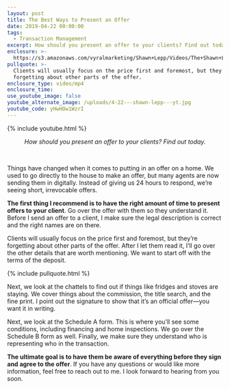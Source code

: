 ```yaml
---
layout: post
title: The Best Ways to Present an Offer
date: 2019-04-22 00:00:00
tags:
  - Transaction Management
excerpt: How should you present an offer to your clients? Find out today.
enclosure: >-
  https://s3.amazonaws.com/vyralmarketing/Shawn+Lepp/Videos/The+Shawn+Lepp+Group+-+The+Best+Ways+to+Present+an+Offer.mp4
pullquote: >-
  Clients will usually focus on the price first and foremost, but they’re
  forgetting about other parts of the offer.
enclosure_type: video/mp4
enclosure_time:
use_youtube_image: false
youtube_alternate_image: /uploads/4-22---shawn-lepp---yt.jpg
youtube_code: yHwHOw1WzrI
---
```


{% include youtube.html %}

<center><em>How should you present an offer to your clients? Find out today.</em></center>

 

Things have changed when it comes to putting in an offer on a home. We used to go directly to the house to make an offer, but many agents are now sending them in digitally. Instead of giving us 24 hours to respond, we’re seeing short, irrevocable offers.

**The first thing I recommend is to have the right amount of time to present offers to your client**. Go over the offer with them so they understand it. Before I send an offer to a client, I make sure the legal description is correct and the right names are on there.

Clients will usually focus on the price first and foremost, but they’re forgetting about other parts of the offer. After I let them read it, I’ll go over the other details that are worth mentioning. We want to start off with the terms of the deposit.

{% include pullquote.html %}

Next, we look at the chattels to find out if things like fridges and stoves are staying. We cover things about the commission, the title search, and the fine print. I point out the signature to show that it’s an official offer—you want it in writing. 

Next, we look at the Schedule A form. This is where you’ll see some conditions, including financing and home inspections. We go over the Schedule B form as well. Finally, we make sure they understand who is representing who in the transaction. 

**The ultimate goal is to have them be aware of everything before they sign and agree to the offer**. If you have any questions or would like more information, feel free to reach out to me. I look forward to hearing from you soon.